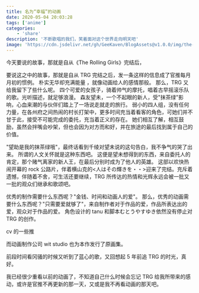 ```yaml
---
title: 名为“幸福”的动画
date: 2020-05-04 20:03:28
tags: ['anime']
categories:
    - 'share'
description: '不断歌唱的我们，笑着面对这个世界走向明天吧'
image: 'https://cdn.jsdelivr.net/gh/GeeKaven/BlogAssets@v1.0.0/img/the-rolling-girls.jpeg'
---
```


今天要说的故事，那就是自从《The Rolling Girls》完结后，

要说这之中的故事，那就是自从 TRG 完结之后，发一条这样的信息成了官推每月月初的惯例。
朴实无华却充满能量 ，就像动画给人的感情那般。
那么，TRG 又给我留下了些什么呢。
四个可爱的女孩子，骑着帅气的摩托，唱着古早摇滚乐队的歌。光听描述，就足够浪漫。
森友望未，一个不起眼的新人，受"抹茶绿"影响，心血来潮的与伙伴们踏上了一场说走就走的旅行。
弱小的四人组，没有任何力量，在各州府之间热闹的村长打架中，更多时间充当着看客的角色，可她们并不甘于此，接受不可能完成的委托，充当着正义的存在。
她们相互了解，相互鼓励，虽然会拌嘴会吵架，但也会因为对方而和好，并在旅途的最后找到属于自己的价值。

"望助是我的抹茶绿哦"，最终话看到千绫对望未说的这句告白，我不争气的哭了出来。
所谓的人文关怀就是这种东西吧。
这便是望未想得到的东西，来自委托人的肯定，那个赌气离家的新人王，在最后分别时成为了他人的英雄。
这部以欢快热闹开幕的 rock 公路片，伴着横山克的<人はその輝きを・・>迎来了完结。充斥着遗憾，伴随着不舍，可生活还要继续，TRG 所传达的热情和光辉永远会被一批又一批的观众们继承和歌颂吧。

优秀的制作需要什么东西呢？"金钱、时间和动画人的爱"。
那么，优秀的动画需要什么东西呢？"只需要爱就够了"，来自制作者对于作品的爱，作品所表达出的爱，观众对于作品的爱。
角色设计的 tanu 和脚本むとうやすゆき依然没有停止对 TRG 的创作。

cv 的一些推

而动画制作公司 wit studio 也为本作发行了原画集。

前段时间看冈骚的时候又听到了蓝心的歌，又回想起 5 年前追 TRG 的时光，真好。

我已经很少重看以前的动画了，不知道自己什么时候会忘记 TRG 给我所带来的感动，或许是官推不再更新的那一天，又或是我不再看动画的那天吧。
